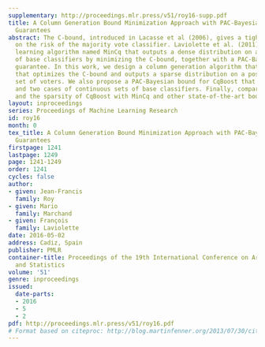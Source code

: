 ```yaml
---
supplementary: http://proceedings.mlr.press/v51/roy16-supp.pdf
title: A Column Generation Bound Minimization Approach with PAC-Bayesian Generalization
  Guarantees
abstract: The C-bound, introduced in Lacasse et al (2006), gives a tight upper bound
  on the risk of the majority vote classifier. Laviolette et al. (2011) designed a
  learning algorithm named MinCq that outputs a dense distribution on a finite set
  of base classifiers by minimizing the C-bound, together with a PAC-Bayesian generalization
  guarantee. In this work, we design a column generation algorithm that we call CqBoost,
  that optimizes the C-bound and outputs a sparse distribution on a possibly infinite
  set of voters. We also propose a PAC-Bayesian bound for CqBoost that holds for finite
  and two cases of continuous sets of base classifiers. Finally, compare the accuracy
  and the sparsity of CqBoost with MinCq and other state-of-the-art boosting algorithms.
layout: inproceedings
series: Proceedings of Machine Learning Research
id: roy16
month: 0
tex_title: A Column Generation Bound Minimization Approach with PAC-Bayesian Generalization
  Guarantees
firstpage: 1241
lastpage: 1249
page: 1241-1249
order: 1241
cycles: false
author:
- given: Jean-Francis
  family: Roy
- given: Mario
  family: Marchand
- given: François
  family: Laviolette
date: 2016-05-02
address: Cadiz, Spain
publisher: PMLR
container-title: Proceedings of the 19th International Conference on Artificial Intelligence
  and Statistics
volume: '51'
genre: inproceedings
issued:
  date-parts:
  - 2016
  - 5
  - 2
pdf: http://proceedings.mlr.press/v51/roy16.pdf
# Format based on citeproc: http://blog.martinfenner.org/2013/07/30/citeproc-yaml-for-bibliographies/
---
```

